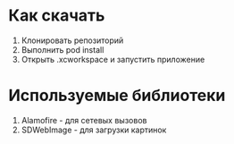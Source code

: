 # Как скачать
  1. Клонировать репозиторий
  2. Выполнить pod install
  3. Открыть .xcworkspace и запустить приложение
  

# Используемые библиотеки
  1. Alamofire - для сетевых вызовов
  2. SDWebImage - для загрузки картинок
